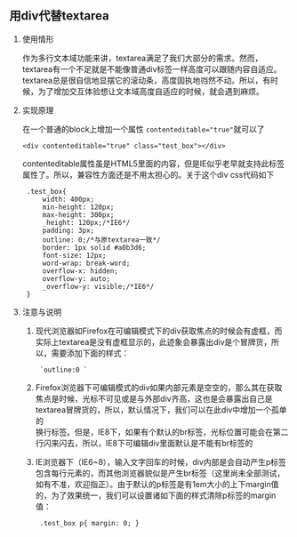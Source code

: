 ## 用div代替textarea ##

1. 使用情形
	
	作为多行文本域功能来讲，textarea满足了我们大部分的需求。然而，textarea有一个不足就是不能像普通div标签一样高度可以跟随内容自适应。textarea总是很自信地显摆它的滚动条，高度固执地岿然不动。所以，有时候，为了增加交互体验想让文本域高度自适应的时候，就会遇到麻烦。	

2. 实现原理

	在一个普通的block上增加一个属性 `contenteditable="true"`就可以了
	
	`<div contenteditable="true" class="test_box"></div>` 
	
	contenteditable属性虽是HTML5里面的内容，但是IE似乎老早就支持此标签属性了。所以，兼容性方面还是不用太担心的。关于这个div css代码如下

	    .test_box{
    		width: 400px;
    		min-height: 120px;
    		max-height: 300px;
    		_height: 120px;/*IE6*/
    		padding: 3px;
    		outline: 0;/*与原textarea一致*/
    		border: 1px solid #a0b3d6;
    		font-size: 12px;
    		word-wrap: break-word;
    		overflow-x: hidden;
    		overflow-y: auto;
    		_overflow-y: visible;/*IE6*/
    	}
	
3. 注意与说明

	
	1. 现代浏览器如Firefox在可编辑模式下的div获取焦点的时候会有虚框，而实际上textarea是没有虚框显示的，此迹象会暴露出div是个冒牌货，所以，需要添加下面的样式：
	
    		`outline:0 `

	2. Firefox浏览器下可编辑模式的div如果内部元素是空空的，那么其在获取焦点是时候，光标不可见或是与外部div齐高，这也是会暴露出自己是textarea冒牌货的，所以，默认情况下，我们可以在此div中增加一个孤单的<br />换行标签。但是，IE8下，如果有个默认的br标签，光标位置可能会在第二行闪来闪去，所以，IE8下可编辑div里面默认是不能有br标签的
	
	3. IE浏览器下（IE6~8），输入文字回车的时候，div内部是会自动产生p标签包含每行元素的，而其他浏览器貌似是产生br标签（这里尚未全部测试，如有不准，欢迎指正）。由于默认的p标签是有1em大小的上下margin值的，为了效果统一，我们可以设置诸如下面的样式清除p标签的margin值：
	
    		.test_box p{ margin: 0; } 
	
	